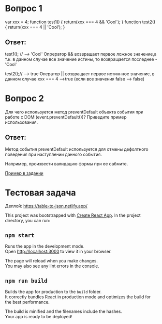 # Вопрос 1
var xxx = 4;
function test1() {
return(xxx === 4 && 'Cool');
}
function test2() {
return(xxx === 4 || 'Cool');
}

## Ответ:
test1(); // --> 'Cool'
Опрератор && возвращает первое ложное значение,а т.к. в данном случае все значение истины, то возвращается последнее - 'Cool'

test2();// --> true
Оператор || возвращает первое истиннное значение, в данном случае xxx === 4 -->true (если все значения false --> false)

# Вопрос 2
Для чего используется метод preventDefault объекта события при работе с DOM
(event.preventDefault())?
Приведите пример использования.

## Ответ:
Метод события preventDefault используется для отмены дефолтного поведения при наступлении данного события.

Например, произвести валидацию формы при ее сабмите.

[Пример в задании](https://github.com/irina-mokh/table-to-json/blob/ec17d3b49168ae1ed0d85aa036802c06910aaefa/src/components/App/index.tsx#L42)

# Тестовая задача
Деплой: https://table-to-json.netlify.app/

This project was bootstrapped with [Create React App](https://github.com/facebook/create-react-app).
In the project directory, you can run:
## `npm start`

Runs the app in the development mode.\
Open [http://localhost:3000](http://localhost:3000) to view it in your browser.

The page will reload when you make changes.\
You may also see any lint errors in the console.

## `npm run build`

Builds the app for production to the `build` folder.\
It correctly bundles React in production mode and optimizes the build for the best performance.

The build is minified and the filenames include the hashes.\
Your app is ready to be deployed!
